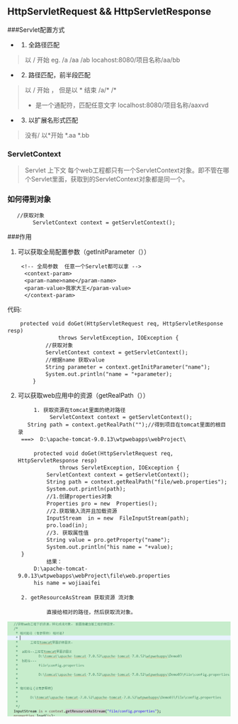 ## HttpServletRequest && HttpServletResponse

###Servlet配置方式

* 1. 全路径匹配

> 以 / 开始   eg. /a  /aa    /ab
> locahost:8080/项目名称/aa/bb

* 2. 路径匹配，前半段匹配

> 以 / 开始 ， 但是以 * 结束     /a/*  /*
> * 是一个通配符，匹配任意文字
> localhost:8080/项目名称/aaxvd

* 3. 以扩展名形式匹配
> 没有/ 以*开始    *.aa  *.bb

### ServletContext
> Servlet 上下文
> 每个web工程都只有一个ServletContext对象。即不管在哪个Servlet里面，获取到的ServletContext对象都是同一个。

### 如何得到对象

	   //获取对象
			ServletContext context = getServletContext();
			
###作用
1. 可以获取全局配置参数（getInitParameter（））

		<!-- 全局参数  任意一个Servlet都可以拿 -->
		 <context-param>
		 <param-name>name</param-name>
		 <param-value>我家大王</param-value>
		 </context-param>

代码:

		protected void doGet(HttpServletRequest req, HttpServletResponse resp) 
					throws ServletException, IOException {
				//获取对象
				ServletContext context = getServletContext();
				//根据name 获取value
				String parameter = context.getInitParameter("name");
				System.out.println("name = "+parameter);
			}
2. 可以获取web应用中的资源（getRealPath（））

			1. 获取资源在tomcat里面的绝对路径
			     ServletContext context = getServletContext();
		  String path = context.getRealPath("");//得到项目在tomcat里面的根目录
		===>  D:\apache-tomcat-9.0.13\wtpwebapps\webProject\

			protected void doGet(HttpServletRequest req, HttpServletResponse resp) 
					throws ServletException, IOException {
				ServletContext context = getServletContext();
				String path = context.getRealPath("file/web.properties");
				System.out.println(path);
				//1.创建properties对象
				Properties pro = new  Properties();
				//2.获取输入流并且加载资源
				InputStream  in = new  FileInputStream(path);
				pro.load(in);
				//3. 获取属性值
				String value = pro.getProperty("name");
				System.out.println("his name = "+value);
		}
				结果：
			D:\apache-tomcat-9.0.13\wtpwebapps\webProject\file\web.properties
			his name = wojiaaifei

		2. getResourceAsStream 获取资源 流对象

		        直接给相对的路径，然后获取流对象。

 ![icon](img/img03.png)